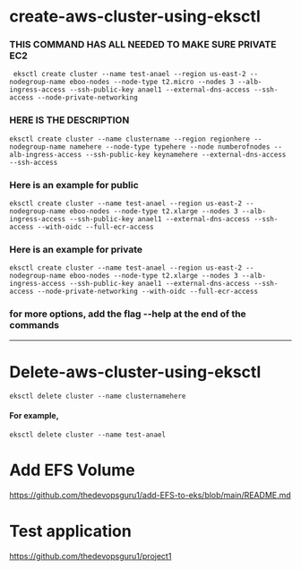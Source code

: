 # create-aws-cluster-using-eksctl
### THIS COMMAND HAS ALL NEEDED TO MAKE SURE PRIVATE EC2 
```
 eksctl create cluster --name test-anael --region us-east-2 --nodegroup-name eboo-nodes --node-type t2.micro --nodes 3 --alb-ingress-access --ssh-public-key anael1 --external-dns-access --ssh-access --node-private-networking
````
### HERE IS THE DESCRIPTION
```
eksctl create cluster --name clustername --region regionhere --nodegroup-name namehere --node-type typehere --node numberofnodes --alb-ingress-access --ssh-public-key keynamehere --external-dns-access --ssh-access
```
### Here is an example for public
```
eksctl create cluster --name test-anael --region us-east-2 --nodegroup-name eboo-nodes --node-type t2.xlarge --nodes 3 --alb-ingress-access --ssh-public-key anael1 --external-dns-access --ssh-access --with-oidc --full-ecr-access
```
### Here is an example for private
```
eksctl create cluster --name test-anael --region us-east-2 --nodegroup-name eboo-nodes --node-type t2.xlarge --nodes 3 --alb-ingress-access --ssh-public-key anael1 --external-dns-access --ssh-access --node-private-networking --with-oidc --full-ecr-access
```
### for more options, add the flag --help at the end of the commands
_________________________________________________________

# Delete-aws-cluster-using-eksctl
```
eksctl delete cluster --name clusternamehere
```
#### For example, 
```
eksctl delete cluster --name test-anael
```
# Add EFS Volume
 https://github.com/thedevopsguru1/add-EFS-to-eks/blob/main/README.md
# Test application
https://github.com/thedevopsguru1/project1
